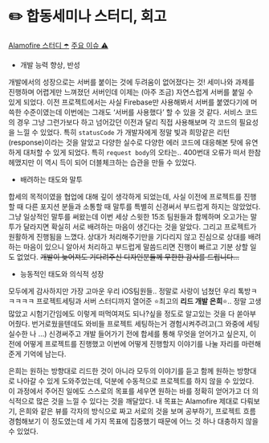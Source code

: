 # ✏️ 합동세미나 스터디, 회고
[Alamofire 스터디 ☂️](https://github.com/30th-THE-SOPT-iOS-Part/KimHaNeul/blob/49387b5656c78c5a5e98f1af28a0271ce809e454/ReadmeFiles/Joint_Seminar_Study.md)
[주요 이슈 ⚠️](https://github.com/SOPT-30th-Joint-Seminar-15/Client-iOS/pull/22)

- 개발 능력 향상, 반성

 개발에서의 성장으로는 서버를 붙이는 것에 두려움이 없어졌다는 것!  세미나와 과제를 진행하며 어렵게만 느껴졌던 서버인데 이제는 (아주 조금) 자연스럽게 서버를 붙일 수 있게 되었다. 이전 프로젝트에서는 사실 Firebase만 사용해봐서 서버를 붙였다기에 머쓱한 수준이였는데 이번에는 그래도 ‘서버를 사용했다’ 할 수 있을 것 같다. 서비스 코드의 경우 그냥 그런가보다 하고 넘어갔던 이전과 달리 직접 사용해보며 각 코드의 필요성을 느낄 수 있었다. 특히 `statusCode` 가 개발자에게 정말 빛과 희망같은 리턴(response)이라는 것을 알았고 다양한 실수로 다양한  에러 코드에 대응해본 탓에 유연하게 대처할 수 있게 되었다. 특히 `request body`의 오타는.. 400번대 오류가 떠서 한참 헤맸지만 이 역시 득이 되어 더블체크하는 습관을 만들 수 있었다. 

- 배려하는 태도와 말투

 합세의 목적이였을 협업에 대해 깊이 생각하게 되었는데, 사실 이전에 프로젝트를 진행할 때 다른 포지션 분들과 소통할 때 말투를 특별히 신경써서 부드럽게 하지는 않았었다. 그냥 일상적인 말투를 써왔는데 이번 세상 스윗한 15조 팀원들과 함께하며 오고가는 말투가 달라지면 확실히 서로 배려하는 마음이 생긴다는 것을 알았다. 그리고 프로젝트가 원활하게 진행됨을 느꼈다. 상대가 처리해주기만을 기다리지 않고 진심으로 상대를 배려하는 마음이 있으니 알아서 처리하고 부드럽게 말씀드리면 진행이 빠르고 기분 상할 일도 없었다. ~~개발이 늦어져도 기다려주신 디자인분들께 무한한 감사를 드립니다…~~

- 능동적인 태도와 의식적 성장

 모두에게 감사하지만 가장 고마운 우리 iOS팀원들.. 정말로 사랑이 넘쳤던 우리 톡방ㅋㅋㅋㅋㅋ 프로젝트세팅과 서버 스터디까지 열어준 ⭐️최고의 **리드 개발 은희**⭐️.. 정말 고생 많았고 시험기간임에도 이렇게 떠먹여져도 되나?싶을 정도로 알고있는 것을 다 쏟아부어줬다. 번거로웠을텐데도 와비들 프로젝트 세팅하는거 경험시켜주려고(그 와중에 세팅 실수한 나 …) 신경써주고 개발 들어가기 전에 합세를 통해 무엇을 얻어가고 싶은지, 이전에 어떻게 프로젝트를 진행했고 이번에 어떻게 진행할지 이야기를 나눌 자리를 마련해준게 기억에 남는다. 

 은희는 원하는 방향대로 리드한 것이 아니라 모두의 이야기를 듣고 함께 원하는 방향대로 나아갈 수 있게 도와주었는데, 덕분에 수동적으로 프로젝트를 하지 않을 수 있었다. 이 과정에서 주어진 일에도 스스로의 목표를  세우면 원하는 바를 정확히 얻어가고 더 의식적으로 많은 것을 느낄 수 있다는 것을 깨달았다. 내 목표는 Alamofire 제대로 다뤄보기, 은희와 같은 뷰를 각자의 방식으로 짜고 서로의 것을 보며 공부하기, 프로젝트 흐름 경험해보기 이 정도였는데 세 가지 목표에 집중했기 때문에 어느 것 하나 대충하지 않을 수 있었다.

